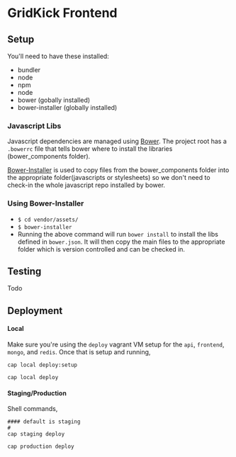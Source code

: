 # GridKick Frontend

## Setup
You'll need to have these installed: 
  
  * bundler
  * node
  * npm
  * node
  * bower (gobally installed)
  * bower-installer (globally installed)
  

### Javascript Libs
Javascript dependencies are managed using [Bower](http://bower.io/). The 
project root has a `.bowerrc` file that tells bower where to install the 
libraries (bower_components folder).

[Bower-Installer](https://github.com/blittle/bower-installer) is used to copy 
files from the bower_components folder into the appropriate folder(javascripts 
or stylesheets) so we don't need to check-in the whole javascript repo 
installed by bower. 

### Using Bower-Installer
* `$ cd vendor/assets/`
* `$ bower-installer`
* Running the above command will run `bower install` to install the libs 
defined in `bower.json`. It will then copy the main files to the appropriate 
folder which is version controlled and can be checked in. 

## Testing
Todo

## Deployment

#### Local
Make sure you're using the `deploy` vagrant VM setup for the `api`, `frontend`, `mongo`, and `redis`. Once that is setup and running, 

	cap local deploy:setup
	
	cap local deploy
	

#### Staging/Production
Shell commands,

	#### default is staging
	#
	cap staging deploy 
	
	cap production deploy